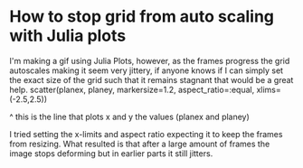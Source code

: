 
# How to stop grid from auto scaling with Julia plots

I'm making a gif using Julia Plots, however, as the frames progress the grid autoscales making it seem very jittery, if anyone knows if I can simply set the exact size of the grid such that it remains stagnant that would be a great help.
 scatter(planex, planey, markersize=1.2, aspect_ratio=:equal, xlims=(-2.5,2.5))

^ this is the line that plots x and y the values (planex and planey)

I tried setting the x-limits and aspect ratio expecting it to keep the frames from resizing.
What resulted is that after a large amount of frames the image stops deforming but in earlier parts it still jitters.

        